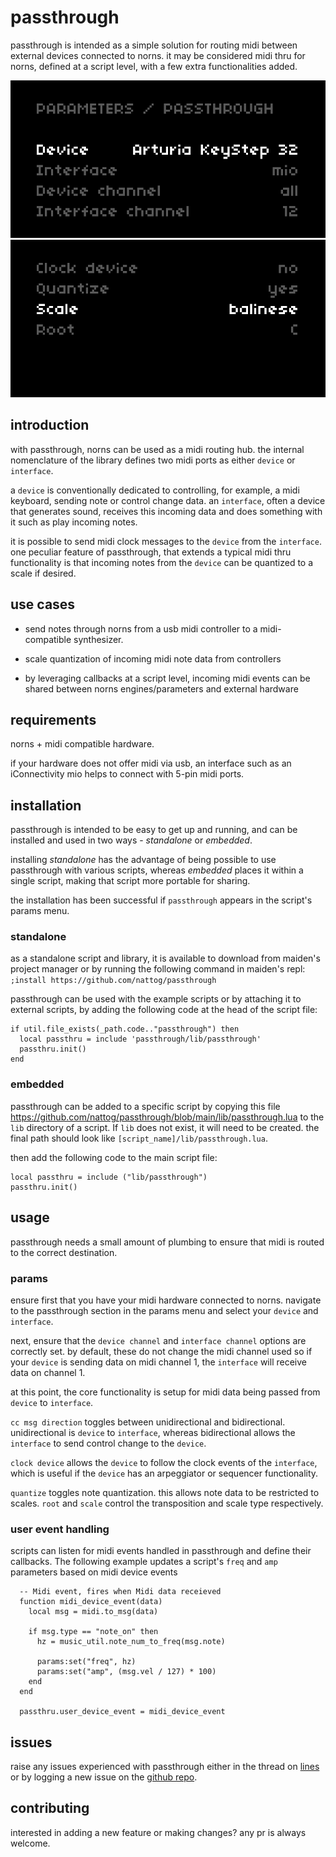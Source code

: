 # passthrough

passthrough is intended as a simple solution for routing midi between external devices connected to norns. it may be considered midi thru for norns, defined at a script level, with a few extra functionalities added. 

![paramsmenu](img/params1.png)
![paramsmenu2](img/params2.png)


## introduction

with passthrough, norns can be used as a midi routing hub. the internal nomenclature of the library defines two midi ports as either `device` or `interface`.

a `device` is conventionally dedicated to controlling, for example, a midi keyboard, sending note or control change data. an `interface`, often a device that generates sound, receives this incoming data and does something with it such as play incoming notes. 

it is possible to send midi clock messages to the `device` from the `interface`. one peculiar feature of passthrough, that extends a typical midi thru functionality is that incoming notes from the `device` can be quantized to a scale if desired.   

## use cases

- send notes through norns from a usb midi controller to a midi-compatible synthesizer. 

- scale quantization of incoming midi note data from controllers

- by leveraging callbacks at a script level, incoming midi events can be shared between norns engines/parameters and external hardware

## requirements

norns + midi compatible hardware. 

if your hardware does not offer midi via usb, an interface such as an iConnectivity mio helps to connect with 5-pin midi ports.

## installation

passthrough is intended to be easy to get up and running, and can be installed and used in two ways - *standalone* or *embedded*.

installing *standalone* has the advantage of being possible to use passthrough with various scripts, whereas *embedded* places it within a single script, making that script more portable for sharing.

the installation has been successful if `passthrough` appears in the script's params menu.  


### standalone
as a standalone script and library, it is available to download from maiden's project manager or by running the following command in maiden's repl: 
`;install https://github.com/nattog/passthrough`

passthrough can be used with the example scripts or by attaching it to external scripts, by adding the following code at the head of the script file:

```
if util.file_exists(_path.code.."passthrough") then
  local passthru = include 'passthrough/lib/passthrough'
  passthru.init()
end
```

### embedded

passthrough can be added to a specific script by copying this file https://github.com/nattog/passthrough/blob/main/lib/passthrough.lua to the `lib` directory of a script. If `lib` does not exist, it will need to be created. the final path should look like `[script_name]/lib/passthrough.lua`.

then add the following code to the main script file:

```
local passthru = include ("lib/passthrough")
passthru.init()
```

## usage

passthrough needs a small amount of plumbing to ensure that midi is routed to the correct destination. 

### params

ensure first that you have your midi hardware connected to norns. navigate to the passthrough section in the params menu and select your `device` and `interface`. 

next, ensure that the `device channel` and `interface channel` options are correctly set. by default, these do not change the midi channel used so if your `device` is sending data on midi channel 1, the `interface` will receive data on channel 1. 

at this point, the core functionality is setup for midi data being passed from `device` to `interface`. 

`cc msg direction` toggles between unidirectional and bidirectional. unidirectional is `device` to `interface`, whereas bidirectional allows the `interface` to send control change to the `device`.

`clock device` allows the `device` to follow the clock events of the `interface`, which is useful if the `device` has an arpeggiator or sequencer functionality. 

`quantize` toggles note quantization. this allows note data to be restricted to scales. `root` and `scale` control the transposition and scale type respectively.    

### user event handling 

scripts can listen for midi events handled in passthrough and define their callbacks. The following example updates a script's `freq` and `amp` parameters based on midi device events 

```
  -- Midi event, fires when Midi data receieved
  function midi_device_event(data)
    local msg = midi.to_msg(data)

    if msg.type == "note_on" then
      hz = music_util.note_num_to_freq(msg.note)

      params:set("freq", hz)
      params:set("amp", (msg.vel / 127) * 100)
    end
  end

  passthru.user_device_event = midi_device_event
```

## issues

raise any issues experienced with passthrough either in the thread on [lines](https://llllllll.co/t/passthrough/31156) or by logging a new issue on the [github repo](https://www.github.com/nattog/passthrough/issues).

## contributing

interested in adding a new feature or making changes? any pr is always welcome.
